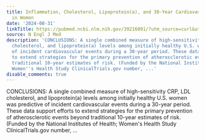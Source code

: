 ```yaml
---
title: Inflammation, Cholesterol, Lipoprotein(a), and 30-Year Cardiovascular Outcomes
  in Women
date: '2024-08-31'
linkTitle: https://pubmed.ncbi.nlm.nih.gov/39216091/?utm_source=curl&utm_medium=rss&utm_campaign=pubmed-2&utm_content=1LIK-026Y9bjRE4xDQ231BSa89BnY4O2Rfi-9WXQd8C31C6cqE&fc=20211015124055&ff=20240901181504&v=2.18.0.post9+e462414
source: N Engl J Med
description: 'CONCLUSIONS: A single combined measure of high-sensitivity CRP, LDL
  cholesterol, and lipoprotein(a) levels among initially healthy U.S. women was predictive
  of incident cardiovascular events during a 30-year period. These data support efforts
  to extend strategies for the primary prevention of atherosclerotic events beyond
  traditional 10-year estimates of risk. (Funded by the National Institutes of Health;
  Women''s Health Study ClinicalTrials.gov number, ...'
disable_comments: true
---
```

CONCLUSIONS: A single combined measure of high-sensitivity CRP, LDL cholesterol, and lipoprotein(a) levels among initially healthy U.S. women was predictive of incident cardiovascular events during a 30-year period. These data support efforts to extend strategies for the primary prevention of atherosclerotic events beyond traditional 10-year estimates of risk. (Funded by the National Institutes of Health; Women's Health Study ClinicalTrials.gov number, ...